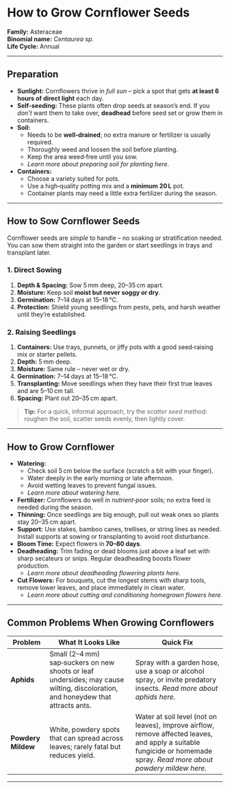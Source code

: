 # How to Grow Cornflower Seeds

**Family:** Asteraceae  
**Binomial name:** _Centaurea sp._  
**Life Cycle:** Annual  

---

## Preparation

- **Sunlight:** Cornflowers thrive in *full sun* – pick a spot that gets **at least 6 hours of direct light** each day.  
- **Self‑seeding:** These plants often drop seeds at season’s end. If you *don’t* want them to take over, **deadhead** before seed set or grow them in containers.  
- **Soil:**  
  - Needs to be **well‑drained**; no extra manure or fertilizer is usually required.  
  - Thoroughly weed and loosen the soil before planting.  
  - Keep the area weed‑free until you sow.  
  - *Learn more about preparing soil for planting here.*  
- **Containers:**  
  - Choose a variety suited for pots.  
  - Use a high‑quality potting mix and a **minimum 20 L** pot.  
  - Container plants may need a little extra fertilizer during the season.

---

## How to Sow Cornflower Seeds

Cornflower seeds are *simple* to handle – no soaking or stratification needed. You can sow them straight into the garden or start seedlings in trays and transplant later.

### 1. Direct Sowing

1. **Depth & Spacing:** Sow 5 mm deep, 20–35 cm apart.  
2. **Moisture:** Keep soil **moist but never soggy or dry**.  
3. **Germination:** 7–14 days at 15–18 °C.  
4. **Protection:** Shield young seedlings from pests, pets, and harsh weather until they’re established.

### 2. Raising Seedlings

1. **Containers:** Use trays, punnets, or jiffy pots with a good seed‑raising mix or starter pellets.  
2. **Depth:** 5 mm deep.  
3. **Moisture:** Same rule – never wet or dry.  
4. **Germination:** 7–14 days at 15–18 °C.  
5. **Transplanting:** Move seedlings when they have their first true leaves and are 5–10 cm tall.  
6. **Spacing:** Plant out 20–35 cm apart.

> **Tip:** For a quick, informal approach, try the *scatter seed* method: roughen the soil, scatter seeds evenly, then lightly cover.

---

## How to Grow Cornflower

- **Watering:**  
  - Check soil 5 cm below the surface (scratch a bit with your finger).  
  - Water deeply in the early morning or late afternoon.  
  - Avoid wetting leaves to prevent fungal issues.  
  - *Learn more about watering here.*  
- **Fertilizer:** Cornflowers do well in *nutrient‑poor* soils; no extra feed is needed during the season.  
- **Thinning:** Once seedlings are big enough, pull out weak ones so plants stay 20–35 cm apart.  
- **Support:** Use stakes, bamboo canes, trellises, or string lines as needed. Install supports at sowing or transplanting to avoid root disturbance.  
- **Bloom Time:** Expect flowers in **70–80 days**.  
- **Deadheading:** Trim fading or dead blooms just above a leaf set with sharp secateurs or snips. Regular deadheading boosts flower production.  
  - *Learn more about deadheading flowering plants here.*  
- **Cut Flowers:** For bouquets, cut the longest stems with sharp tools, remove lower leaves, and place immediately in clean water.  
  - *Learn more about cutting and conditioning homegrown flowers here.*

---

## Common Problems When Growing Cornflowers

| Problem | What It Looks Like | Quick Fix |
|---------|--------------------|-----------|
| **Aphids** | Small (2–4 mm) sap‑suckers on new shoots or leaf undersides; may cause wilting, discoloration, and honeydew that attracts ants. | Spray with a garden hose, use a soap or alcohol spray, or invite predatory insects. *Read more about aphids here.* |
| **Powdery Mildew** | White, powdery spots that can spread across leaves; rarely fatal but reduces yield. | Water at soil level (not on leaves), improve airflow, remove affected leaves, and apply a suitable fungicide or homemade spray. *Read more about powdery mildew here.* |

---